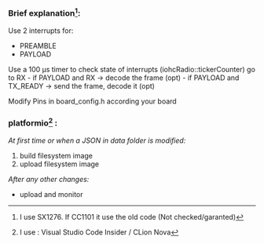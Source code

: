 ### Brief explanation[^1]:

Use 2 interrupts for:
  - PREAMBLE
  - PAYLOAD

Use a 100 µs timer to check state of interrupts (iohcRadio::tickerCounter)
    go to RX
    - if PAYLOAD and RX -> decode the frame (opt)
    - if PAYLOAD and TX_READY -> send the frame, decode it (opt)
    
Modify Pins in board_config.h according your board

### platformio[^2] :
_At first time or when a JSON in data folder is modified:_
  1. build filesystem image
  2. upload filesystem image
     
_After any other changes:_  
  - upload and monitor

[^1]: I use SX1276. If CC1101 it use the old code (Not checked/garanted)
[^2]: I use : Visual Studio Code Insider / CLion Nova